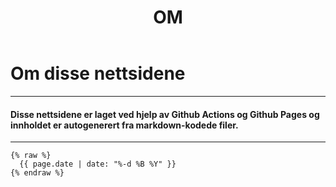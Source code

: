 ﻿---
title: OM
---

<link rel="stylesheet" type="text/css" href="about_style.css">

# Om disse nettsidene

***

#### Disse nettsidene er laget ved hjelp av Github Actions og Github Pages og innholdet er autogenerert fra markdown-kodede filer.

***

```liquid
{% raw %}
  {{ page.date | date: "%-d %B %Y" }}
{% endraw %}
```
